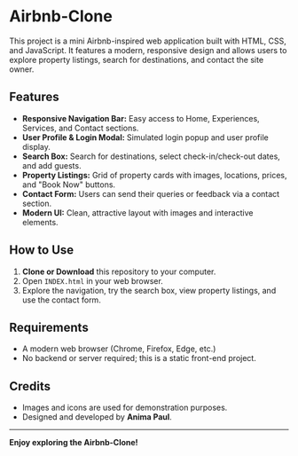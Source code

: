 # Airbnb-Clone

This project is a mini Airbnb-inspired web application built with HTML, CSS, and JavaScript. It features a modern, responsive design and allows users to explore property listings, search for destinations, and contact the site owner.

## Features

- **Responsive Navigation Bar:** Easy access to Home, Experiences, Services, and Contact sections.
- **User Profile & Login Modal:** Simulated login popup and user profile display.
- **Search Box:** Search for destinations, select check-in/check-out dates, and add guests.
- **Property Listings:** Grid of property cards with images, locations, prices, and "Book Now" buttons.
- **Contact Form:** Users can send their queries or feedback via a contact section.
- **Modern UI:** Clean, attractive layout with images and interactive elements.

## How to Use

1. **Clone or Download** this repository to your computer.
2. Open `INDEX.html` in your web browser.
3. Explore the navigation, try the search box, view property listings, and use the contact form.

## Requirements

- A modern web browser (Chrome, Firefox, Edge, etc.)
- No backend or server required; this is a static front-end project.

## Credits

- Images and icons are used for demonstration purposes.
- Designed and developed by **Anima Paul**.

---

**Enjoy exploring the Airbnb-Clone!**
